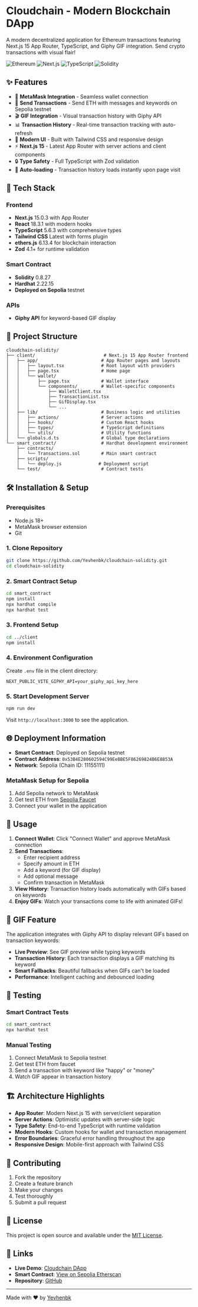 # Cloudchain - Modern Blockchain DApp

A modern decentralized application for Ethereum transactions featuring Next.js 15 App Router, TypeScript, and Giphy GIF integration. Send crypto transactions with visual flair!

![Ethereum](https://img.shields.io/badge/Ethereum-3C3C3D?style=for-the-badge&logo=Ethereum&logoColor=white)
![Next.js](https://img.shields.io/badge/Next.js-000000?style=for-the-badge&logo=nextdotjs&logoColor=white)
![TypeScript](https://img.shields.io/badge/TypeScript-007ACC?style=for-the-badge&logo=typescript&logoColor=white)
![Solidity](https://img.shields.io/badge/Solidity-363636?style=for-the-badge&logo=solidity&logoColor=white)

## ✨ Features

- 🔗 **MetaMask Integration** - Seamless wallet connection
- 💸 **Send Transactions** - Send ETH with messages and keywords on Sepolia testnet
- 🎬 **GIF Integration** - Visual transaction history with Giphy API
- 📊 **Transaction History** - Real-time transaction tracking with auto-refresh
- 🎨 **Modern UI** - Built with Tailwind CSS and responsive design
- ⚡ **Next.js 15** - Latest App Router with server actions and client components
- 🔒 **Type Safety** - Full TypeScript with Zod validation
- 🔄 **Auto-loading** - Transaction history loads instantly upon page visit

## 🚀 Tech Stack

### Frontend
- **Next.js** 15.0.3 with App Router
- **React** 18.3.1 with modern hooks
- **TypeScript** 5.6.3 with comprehensive types
- **Tailwind CSS** Latest with forms plugin
- **ethers.js** 6.13.4 for blockchain interaction
- **Zod** 4.1+ for runtime validation

### Smart Contract
- **Solidity** 0.8.27
- **Hardhat** 2.22.15
- **Deployed on Sepolia** testnet

### APIs
- **Giphy API** for keyword-based GIF display

## 📁 Project Structure

```
cloudchain-solidity/
├── client/                          # Next.js 15 App Router frontend
│   ├── app/                        # App Router pages and layouts
│   │   ├── layout.tsx              # Root layout with providers
│   │   ├── page.tsx                # Home page
│   │   └── wallet/
│   │       ├── page.tsx            # Wallet interface
│   │       └── components/         # Wallet-specific components
│   │           ├── WalletClient.tsx
│   │           ├── TransactionList.tsx
│   │           ├── GifDisplay.tsx
│   │           └── ...
│   ├── lib/                        # Business logic and utilities
│   │   ├── actions/                # Server actions
│   │   ├── hooks/                  # Custom React hooks
│   │   ├── types/                  # TypeScript definitions
│   │   └── utils/                  # Utility functions
│   └── globals.d.ts                # Global type declarations
└── smart_contract/                 # Hardhat development environment
    ├── contracts/
    │   └── Transactions.sol        # Main smart contract
    ├── scripts/
    │   └── deploy.js              # Deployment script
    └── test/                       # Contract tests
```

## 🛠️ Installation & Setup

### Prerequisites
- Node.js 18+
- MetaMask browser extension
- Git

### 1. Clone Repository
```bash
git clone https://github.com/Yevhenbk/cloudchain-solidity.git
cd cloudchain-solidity
```

### 2. Smart Contract Setup
```bash
cd smart_contract
npm install
npx hardhat compile
npx hardhat test
```

### 3. Frontend Setup
```bash
cd ../client
npm install
```

### 4. Environment Configuration
Create `.env` file in the client directory:
```env
NEXT_PUBLIC_VITE_GIPHY_API=your_giphy_api_key_here
```

### 5. Start Development Server
```bash
npm run dev
```

Visit `http://localhost:3000` to see the application.

## 🌐 Deployment Information

- **Smart Contract**: Deployed on Sepolia testnet
- **Contract Address**: `0x53B4E280602594C99EeBBE5F86269824B6E8853A`
- **Network**: Sepolia (Chain ID: 11155111)

### MetaMask Setup for Sepolia
1. Add Sepolia network to MetaMask
2. Get test ETH from [Sepolia Faucet](https://sepoliafaucet.com/)
3. Connect your wallet in the application

## 🎯 Usage

1. **Connect Wallet**: Click "Connect Wallet" and approve MetaMask connection
2. **Send Transactions**: 
   - Enter recipient address
   - Specify amount in ETH
   - Add a keyword (for GIF display)
   - Add optional message
   - Confirm transaction in MetaMask
3. **View History**: Transaction history loads automatically with GIFs based on keywords
4. **Enjoy GIFs**: Watch your transactions come to life with animated GIFs!

## 🎨 GIF Feature

The application integrates with Giphy API to display relevant GIFs based on transaction keywords:
- **Live Preview**: See GIF preview while typing keywords
- **Transaction History**: Each transaction displays a GIF matching its keyword
- **Smart Fallbacks**: Beautiful fallbacks when GIFs can't be loaded
- **Performance**: Intelligent caching and debounced loading

## 🧪 Testing

### Smart Contract Tests
```bash
cd smart_contract
npx hardhat test
```

### Manual Testing
1. Connect MetaMask to Sepolia testnet
2. Get test ETH from faucet
3. Send a transaction with keyword like "happy" or "money"
4. Watch GIF appear in transaction history

## 🏗️ Architecture Highlights

- **App Router**: Modern Next.js 15 with server/client separation
- **Server Actions**: Optimistic updates with server-side logic
- **Type Safety**: End-to-end TypeScript with runtime validation
- **Modern Hooks**: Custom hooks for wallet and transaction management
- **Error Boundaries**: Graceful error handling throughout the app
- **Responsive Design**: Mobile-first approach with Tailwind CSS

## 🤝 Contributing

1. Fork the repository
2. Create a feature branch
3. Make your changes
4. Test thoroughly
5. Submit a pull request

## 📄 License

This project is open source and available under the [MIT License](LICENSE).

## 🔗 Links

- **Live Demo**: [Cloudchain DApp](https://cloudchain.vercel.app)
- **Smart Contract**: [View on Sepolia Etherscan](https://sepolia.etherscan.io/address/0x53B4E280602594C99EeBBE5F86269824B6E8853A)
- **Repository**: [GitHub](https://github.com/Yevhenbk/cloudchain-solidity)

---

Made with ❤️ by [Yevhenbk](https://github.com/Yevhenbk)
